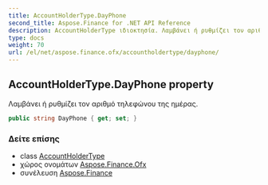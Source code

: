 ```yaml
---
title: AccountHolderType.DayPhone
second_title: Aspose.Finance for .NET API Reference
description: AccountHolderType ιδιοκτησία. Λαμβάνει ή ρυθμίζει τον αριθμό τηλεφώνου της ημέρας.
type: docs
weight: 70
url: /el/net/aspose.finance.ofx/accountholdertype/dayphone/
---
```

## AccountHolderType.DayPhone property

Λαμβάνει ή ρυθμίζει τον αριθμό τηλεφώνου της ημέρας.

```csharp
public string DayPhone { get; set; }
```

### Δείτε επίσης

* class [AccountHolderType](../)
* χώρος ονομάτων [Aspose.Finance.Ofx](../../accountholdertype/)
* συνέλευση [Aspose.Finance](../../../)


